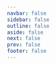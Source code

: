 ```yaml
---
navbar: false
sidebar: false
outline: false
aside: false
next: false
prev: false
footer: false
---
```


<script setup>
import { data as dict } from './dictionary.data';
import { capitalize } from '~/composables/text';
import DIndex from '~/components/Dictionary/DIndex.vue';
import DWord from '~/components/Dictionary/DWord.vue';
import { onMounted } from 'vue';

onMounted(() => {
    document.querySelector('.VPLocalNav')?.remove();
})
</script>

<!--@include: ./intro.md-->

<div class='tw-columns-2 tw-break-before-page'>
    <template v-for="(words, letter) in dict">
        <h2 :id="letter">
            {{ capitalize(letter) }}
        </h2>
        <DWord v-for="word in words" :key="word.id" :word="word"/>
    </template>
</div>

<style>
.VPDoc {
    @apply !tw-p-0;
}

h1, h2 {
    @apply !tw-border-none !tw-mt-10 !tw-pt-0;
}

main > div > div > h2 {
    @apply tw-break-before-page;
}
</style>
